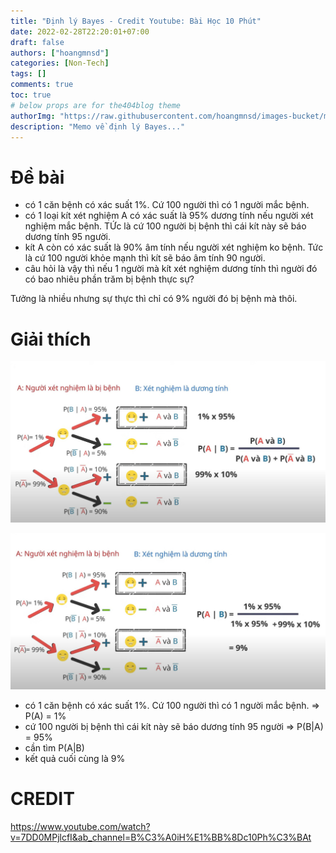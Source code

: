 ```yaml
---
title: "Định lý Bayes - Credit Youtube: Bài Học 10 Phút"
date: 2022-02-28T22:20:01+07:00
draft: false
authors: ["hoangmnsd"]
categories: [Non-Tech]
tags: []
comments: true
toc: true
# below props are for the404blog theme
authorImg: "https://raw.githubusercontent.com/hoangmnsd/images-bucket/master/static/images/hoangmsnd-avatar001.jpg"
description: "Memo về định lý Bayes..."
---
```



# Đề bài

- có 1 căn bệnh có xác suất 1%. Cứ 100 người thì có 1 người mắc bệnh.  
- có 1 loại kít xét nghiệm A có xác suất là 95% dương tính nếu người xét nghiệm mắc bệnh. TỨc là cứ 100 người bị bệnh thì cái kít này sẽ báo dương tính 95 người.  
- kít A còn có xác suất là 90% âm tính nếu người xét nghiệm ko bệnh. Tức là cứ 100 người khỏe mạnh thì kít sẽ báo âm tính 90 người.  
- câu hỏi là vậy thì nếu 1 người mà kít xét nghiệm dương tính thì người đó có bao nhiêu phần trăm bị bệnh thực sự?  

Tưởng là nhiều nhưng sự thực thì chỉ có 9% người đó bị bệnh mà thôi. 

# Giải thích

![](https://raw.githubusercontent.com/hoangmnsd/images-bucket/master/static/images/bayes-1-baihoc10p.jpg)

![](https://raw.githubusercontent.com/hoangmnsd/images-bucket/master/static/images/bayes-2-baihoc10p.jpg)

- có 1 căn bệnh có xác suất 1%. Cứ 100 người thì có 1 người mắc bệnh. => P(A) = 1%  
- cứ 100 người bị bệnh thì cái kít này sẽ báo dương tính 95 người => P(B|A) = 95%  
- cần tìm P(A|B)  
- kết quả cuối cùng là 9%

# CREDIT

https://www.youtube.com/watch?v=7DD0MPjlcfI&ab_channel=B%C3%A0iH%E1%BB%8Dc10Ph%C3%BAt

